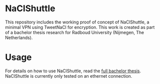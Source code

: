 # NaClShuttle
This repository includes the working proof of concept of NaClShuttle, a minimal VPN using TweetNaCl for encryption. This work is created as part of a bachelor thesis research for Radboud University (Nijmegen, The Netherlands).

# Usage
For details on how to use NaClShuttle, read the [full bachelor thesis](https://www.cs.ru.nl/bachelors-theses/2017/Stan_Derksen___4386388___Creating-a-secure-virtual-private-network-using-minimal-code.pdf). NaClShuttle is currently only tested on an ethernet connection.
